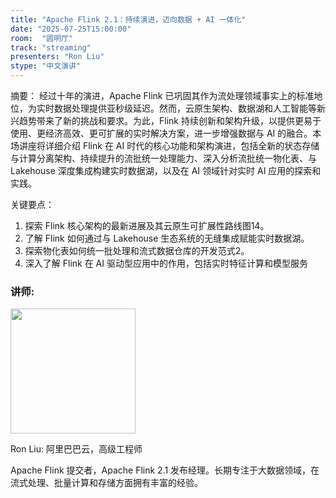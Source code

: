 ```yaml
---
title: "Apache Flink 2.1：持续演进，迈向数据 + AI 一体化"
date: "2025-07-25T15:00:00"
room:  "圆明厅"
track: "streaming"
presenters: "Ron Liu"
stype: "中文演讲"
---
```


摘要：
经过十年的演进，Apache Flink 已巩固其作为流处理领域事实上的标准地位，为实时数据处理提供亚秒级延迟。然而，云原生架构、数据湖和人工智能等新兴趋势带来了新的挑战和要求。为此，Flink 持续创新和架构升级，以提供更易于使用、更经济高效、更可扩展的实时解决方案，进一步增强数据与 AI 的融合。本场讲座将详细介绍 Flink 在 AI 时代的核心功能和架构演进，包括全新的状态存储与计算分离架构、持续提升的流批统一处理能力、深入分析流批统一物化表、与 Lakehouse 深度集成构建实时数据湖，以及在 AI 领域针对实时 AI 应用的探索和实践。

关键要点：
1. 探索 Flink 核心架构的最新进展及其云原生可扩展性路线图14。
2. 了解 Flink 如何通过与 Lakehouse 生态系统的无缝集成赋能实时数据湖。
3. 探索物化表如何统一批处理和流式数据仓库的开发范式2。
4. 深入了解 Flink 在 AI 驱动型应用中的作用，包括实时特征计算和模型服务

### 讲师:

<img src="https://sessionize.com/image/bcad-400o400o1-DU58jc51RyrFi5E6cvTQW1.jpg" width="200" /><br/>

Ron Liu: 阿里巴巴云，高级工程师

Apache Flink 提交者，Apache Flink 2.1 发布经理。长期专注于大数据领域，在流式处理、批量计算和存储方面拥有丰富的经验。